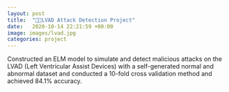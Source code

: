 ```yaml
---
layout: post
title:  "🤖🚶LVAD Attack Detection Project"
date:   2020-10-14 22:21:59 +00:00
image: images/lvad.jpg
categories: project
---
```

Constructed an ELM model to simulate and detect malicious attacks on the LVAD (Left Ventricular Assist
Devices) with a self-generated normal and abnormal dataset and conducted a 10-fold cross validation method
and achieved 84.1% accuracy.
